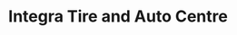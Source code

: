 ---
title: "Integra Tire and Auto Centre"
url: /calgary/integra-tire-and-auto-centre/
shop: tyres
---